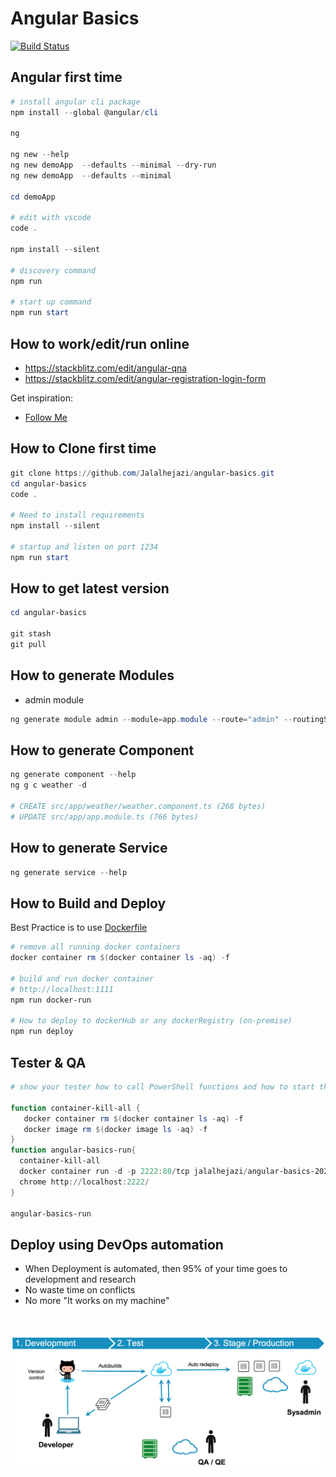 # Angular Basics


[![Build Status](https://dev.azure.com/superusers-kursus/Angular-Basics/_apis/build/status/Jalalhejazi.angular-basics?branchName=master)](https://dev.azure.com/superusers-kursus/Angular-Basics/_build/latest?definitionId=142&branchName=master)


## Angular first time

```powershell
# install angular cli package
npm install --global @angular/cli

ng 

ng new --help
ng new demoApp  --defaults --minimal --dry-run 
ng new demoApp  --defaults --minimal

cd demoApp

# edit with vscode
code .

npm install --silent

# discovery command
npm run 

# start up command
npm run start
```

## How to work/edit/run online 

- https://stackblitz.com/edit/angular-qna
- https://stackblitz.com/edit/angular-registration-login-form

Get inspiration:
- [Follow Me](https://stackblitz.com/@Jalalhejazi)




## How to Clone first time

```powershell
git clone https://github.com/Jalalhejazi/angular-basics.git 
cd angular-basics
code .

# Need to install requirements
npm install --silent

# startup and listen on port 1234
npm run start
```


## How to get latest version 

```powershell
cd angular-basics

git stash
git pull
```

## How to generate Modules

- admin module
```powershell
ng generate module admin --module=app.module --route="admin" --routingScope=Child 
```



## How to generate Component

```powershell
ng generate component --help
ng g c weather -d

# CREATE src/app/weather/weather.component.ts (268 bytes)
# UPDATE src/app/app.module.ts (766 bytes)

```



## How to generate Service

```powershell
ng generate service --help
```


## How to Build and Deploy

Best Practice is to use [Dockerfile](dockerfile)

```powershell
# remove all running docker containers
docker container rm $(docker container ls -aq) -f

# build and run docker container
# http://localhost:1111
npm run docker-run

# How to deploy to dockerHub or any dockerRegistry (on-premise)
npm run deploy
```


## Tester & QA

```powershell
# show your tester how to call PowerShell functions and how to start the app

function container-kill-all {
   docker container rm $(docker container ls -aq) -f
   docker image rm $(docker image ls -aq) -f  
}
function angular-basics-run{
  container-kill-all
  docker container run -d -p 2222:80/tcp jalalhejazi/angular-basics-2020:latest
  chrome http://localhost:2222/
}

angular-basics-run
```


## Deploy using DevOps automation

- When Deployment is automated, then 95% of your time goes to development and research 
- No waste time on conflicts
- No more "It works on my machine"

<br>

![](src/assets/ci-cd-workflow.png)

<br>
